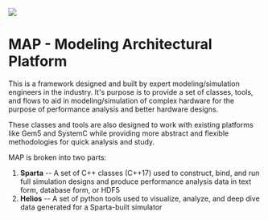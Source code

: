 [![](https://dev.azure.com/sparcians/map/_apis/build/status/sparcians.map)](https://dev.azure.com/sparcians/map/_build?definitionId=1&_a=summary)


# MAP - Modeling Architectural Platform
This is a framework designed and built by expert modeling/simulation engineers in the industry.  It's purpose is to provide a set of classes, tools, and flows to aid in modeling/simulation of complex hardware for the purpose of performance analysis and better hardware designs.

These classes and tools are also designed to work with existing platforms like Gem5 and SystemC while providing more abstract and flexible methodologies for quick analysis and study.

MAP is broken into two parts:
1. **Sparta** -- A set of C++ classes (C++17) used to construct, bind, and run full simulation designs and produce performance analysis data in text form, database form, or HDF5
1. **Helios** -- A set of python tools used to visualize, analyze, and deep dive data generated for a Sparta-built simulator
